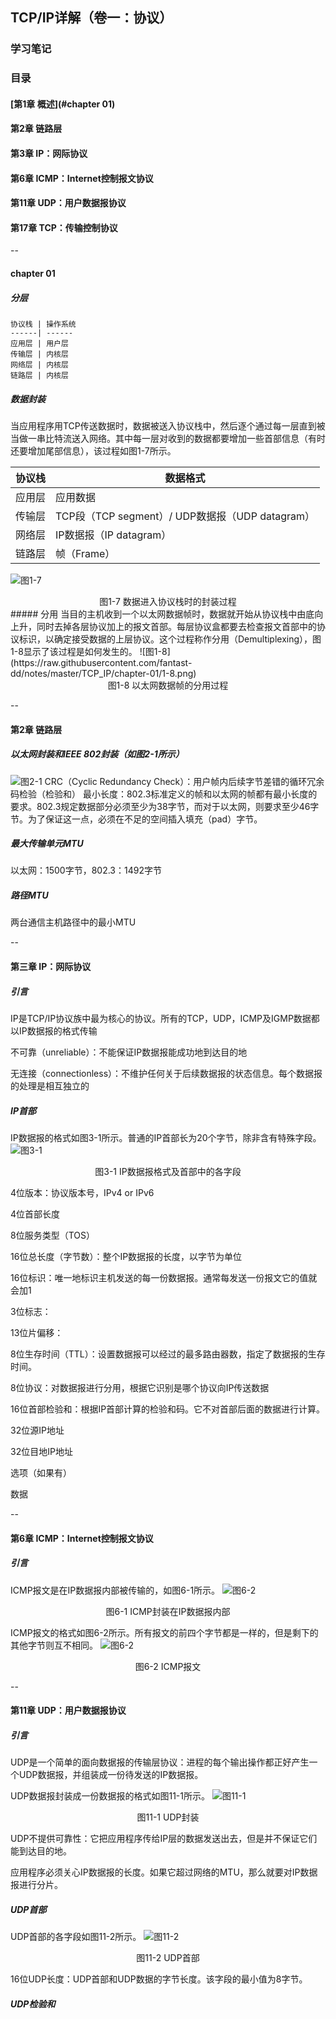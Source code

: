 ## TCP/IP详解（卷一：协议）
### 学习笔记

### 目录
#### [第1章  概述](#chapter 01)
#### 第2章  链路层
#### 第3章  IP：网际协议
#### 第6章  ICMP：Internet控制报文协议
#### 第11章 UDP：用户数据报协议
#### 第17章 TCP：传输控制协议
--

#### chapter 01
##### 分层
	协议栈 | 操作系统
	------| ------
	应用层 | 用户层
	传输层 | 内核层
	网络层 | 内核层
	链路层 | 内核层
##### 数据封装
当应用程序用TCP传送数据时，数据被送入协议栈中，然后逐个通过每一层直到被当做一串比特流送入网络。其中每一层对收到的数据都要增加一些首部信息（有时还要增加尾部信息），该过程如图1-7所示。

协议栈 | 数据格式
------|--------
应用层 | 应用数据
传输层 | TCP段（TCP segment）/ UDP数据报（UDP datagram）
网络层 | IP数据报（IP datagram）
链路层 | 帧（Frame）
![图1-7](https://raw.githubusercontent.com/fantast-dd/notes/master/TCP_IP/chapter-01/1-7.png)
<center>图1-7 数据进入协议栈时的封装过程</center>
##### 分用
当目的主机收到一个以太网数据帧时，数据就开始从协议栈中由底向上升，同时去掉各层协议加上的报文首部。每层协议盒都要去检查报文首部中的协议标识，以确定接受数据的上层协议。这个过程称作分用（Demultiplexing），图1-8显示了该过程是如何发生的。
![图1-8](https://raw.githubusercontent.com/fantast-dd/notes/master/TCP_IP/chapter-01/1-8.png)
<center>图1-8 以太网数据帧的分用过程</center>

--

#### 第2章 链路层
##### 以太网封装和IEEE 802封装（如图2-1所示）
![图2-1](https://raw.githubusercontent.com/fantast-dd/notes/master/TCP_IP/chapter-02/2-1.jpeg)
CRC（Cyclic Redundancy Check）：用户帧内后续字节差错的循环冗余码检验（检验和）
最小长度：802.3标准定义的帧和以太网的帧都有最小长度的要求。802.3规定数据部分必须至少为38字节，而对于以太网，则要求至少46字节。为了保证这一点，必须在不足的空间插入填充（pad）字节。
##### 最大传输单元MTU
以太网：1500字节，802.3：1492字节
##### 路径MTU
两台通信主机路径中的最小MTU

--

#### 第三章 IP：网际协议
##### 引言
IP是TCP/IP协议族中最为核心的协议。所有的TCP，UDP，ICMP及IGMP数据都以IP数据报的格式传输

不可靠（unreliable）：不能保证IP数据报能成功地到达目的地

无连接（connectionless）：不维护任何关于后续数据报的状态信息。每个数据报的处理是相互独立的

##### IP首部
IP数据报的格式如图3-1所示。普通的IP首部长为20个字节，除非含有特殊字段。
![图3-1](https://raw.githubusercontent.com/fantast-dd/notes/master/TCP_IP/chapter-03/3-1.png)
<center>图3-1 IP数据报格式及首部中的各字段</center>

4位版本：协议版本号，IPv4 or IPv6

4位首部长度

8位服务类型（TOS）

16位总长度（字节数）：整个IP数据报的长度，以字节为单位

16位标识：唯一地标识主机发送的每一份数据报。通常每发送一份报文它的值就会加1

3位标志：

13位片偏移：

8位生存时间（TTL）：设置数据报可以经过的最多路由器数，指定了数据报的生存时间。

8位协议：对数据报进行分用，根据它识别是哪个协议向IP传送数据

16位首部检验和：根据IP首部计算的检验和码。它不对首部后面的数据进行计算。

32位源IP地址

32位目地IP地址

选项（如果有）

数据

--

#### 第6章 ICMP：Internet控制报文协议
##### 引言
ICMP报文是在IP数据报内部被传输的，如图6-1所示。
![图6-2](https://raw.githubusercontent.com/fantast-dd/notes/master/TCP_IP/chapter-06/6-1.png)
<center>图6-1 ICMP封装在IP数据报内部</center>

ICMP报文的格式如图6-2所示。所有报文的前四个字节都是一样的，但是剩下的其他字节则互不相同。
![图6-2](https://raw.githubusercontent.com/fantast-dd/notes/master/TCP_IP/chapter-06/6-2.png)
<center>图6-2 ICMP报文</center>

--

#### 第11章 UDP：用户数据报协议
##### 引言
UDP是一个简单的面向数据报的传输层协议：进程的每个输出操作都正好产生一个UDP数据报，并组装成一份待发送的IP数据报。

UDP数据报封装成一份数据报的格式如图11-1所示。
![图11-1](https://raw.githubusercontent.com/fantast-dd/notes/master/TCP_IP/chapter-11/11-1.png)
<center>图11-1 UDP封装</center>

UDP不提供可靠性：它把应用程序传给IP层的数据发送出去，但是并不保证它们能到达目的地。

应用程序必须关心IP数据报的长度。如果它超过网络的MTU，那么就要对IP数据报进行分片。

##### UDP首部
UDP首部的各字段如图11-2所示。
![图11-2](https://raw.githubusercontent.com/fantast-dd/notes/master/TCP_IP/chapter-11/11-2.png)
<center>图11-2 UDP首部</center>

16位UDP长度：UDP首部和UDP数据的字节长度。该字段的最小值为8字节。

##### UDP检验和
